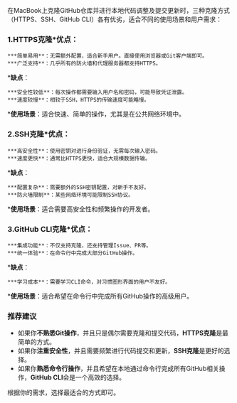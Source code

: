 在MacBook上克隆GitHub仓库并进行本地代码调整及提交更新时，三种克隆方式（HTTPS、SSH、GitHub CLI）各有优劣，适合不同的使用场景和用户需求：

### 1\.**HTTPS克隆*****优点**：

    ***简单易用**：无需额外配置，适合新手用户。直接使用浏览器或Git客户端即可。
    ***广泛支持**：几乎所有的防火墙和代理服务器都支持HTTPS。

  ***缺点**：

    ***安全性较低**：每次操作都需要输入用户名和密码，可能导致凭证泄露。
    ***速度较慢**：相较于SSH，HTTPS的传输速度可能略慢。

  ***使用场景**：适合快速、简单的操作，尤其是在公共网络环境中。

### 2\.**SSH克隆*****优点**：

    ***高安全性**：使用密钥对进行身份验证，无需每次输入密码。
    ***速度更快**：通常比HTTPS更快，适合大规模数据传输。

  ***缺点**：

    ***配置复杂**：需要额外的SSH密钥配置，对新手不友好。
    ***防火墙限制**：某些网络环境可能限制SSH协议。

  ***使用场景**：适合需要高安全性和频繁操作的开发者。

### 3\.**GitHub CLI克隆*****优点**：

    ***集成功能**：不仅支持克隆，还支持管理Issue、PR等。
    ***统一体验**：在命令行中完成大部分GitHub操作。

  ***缺点**：

    ***学习成本**：需要学习CLI命令，对习惯图形界面的用户不友好。

  ***使用场景**：适合希望在命令行中完成所有GitHub操作的高级用户。

### 推荐建议

  * 如果你**不熟悉Git操作**，并且只是偶尔需要克隆和提交代码，**HTTPS克隆**是最简单的方式。
  * 如果你**注重安全性**，并且需要频繁进行代码提交和更新，**SSH克隆**是更好的选择。
  * 如果你**熟悉命令行操作**，并且希望在本地通过命令行完成所有GitHub相关操作，**GitHub CLI**会是一个高效的选择。

根据你的需求，选择最适合的方式即可。